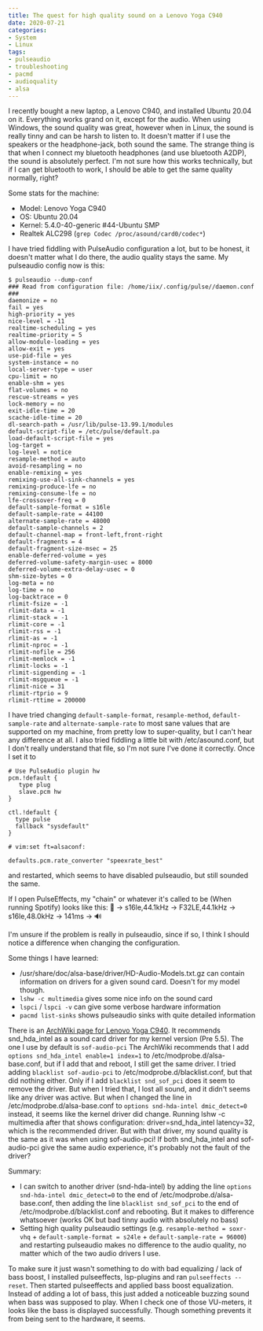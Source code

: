```yaml
---
title: The quest for high quality sound on a Lenovo Yoga C940
date: 2020-07-21
categories:
- System
- Linux
tags:
- pulseaudio
- troubleshooting
- pacmd
- audioquality
- alsa
---
```

I recently bought a new laptop, a Lenovo C940, and installed Ubuntu 20.04 on it. Everything works grand on it, except for the audio. 
When using Windows, the sound quality was great, however when in Linux, the sound is really tinny and can be harsh to listen to. 
It doesn't matter if I use the speakers or the headphone-jack, both sound the same. 
The strange thing is that when I connect my bluetooth headphones (and use bluetooth A2DP), the sound is absolutely perfect. 
I'm not sure how this works technically, but if I can get bluetooth to work, I should be able to get the same quality normally, right?

Some stats for the machine:
* Model: Lenovo Yoga C940
* OS: Ubuntu 20.04
* Kernel: 5.4.0-40-generic #44-Ubuntu SMP
* Realtek ALC298 (`grep Codec /proc/asound/card0/codec*`)

I have tried fiddling with PulseAudio configuration a lot, but to be honest, it doesn't matter what I do there, the audio quality stays the same.
My pulseaudio config now is this:
```
$ pulseaudio --dump-conf 
### Read from configuration file: /home/iix/.config/pulse//daemon.conf ###
daemonize = no
fail = yes
high-priority = yes
nice-level = -11
realtime-scheduling = yes
realtime-priority = 5
allow-module-loading = yes
allow-exit = yes
use-pid-file = yes
system-instance = no
local-server-type = user
cpu-limit = no
enable-shm = yes
flat-volumes = no
rescue-streams = yes
lock-memory = no
exit-idle-time = 20
scache-idle-time = 20
dl-search-path = /usr/lib/pulse-13.99.1/modules
default-script-file = /etc/pulse/default.pa
load-default-script-file = yes
log-target = 
log-level = notice
resample-method = auto
avoid-resampling = no
enable-remixing = yes
remixing-use-all-sink-channels = yes
remixing-produce-lfe = no
remixing-consume-lfe = no
lfe-crossover-freq = 0
default-sample-format = s16le
default-sample-rate = 44100
alternate-sample-rate = 48000
default-sample-channels = 2
default-channel-map = front-left,front-right
default-fragments = 4
default-fragment-size-msec = 25
enable-deferred-volume = yes
deferred-volume-safety-margin-usec = 8000
deferred-volume-extra-delay-usec = 0
shm-size-bytes = 0
log-meta = no
log-time = no
log-backtrace = 0
rlimit-fsize = -1
rlimit-data = -1
rlimit-stack = -1
rlimit-core = -1
rlimit-rss = -1
rlimit-as = -1
rlimit-nproc = -1
rlimit-nofile = 256
rlimit-memlock = -1
rlimit-locks = -1
rlimit-sigpending = -1
rlimit-msgqueue = -1
rlimit-nice = 31
rlimit-rtprio = 9
rlimit-rttime = 200000
```

I have tried changing `default-sample-format`, `resample-method`, `default-sample-rate` and `alternate-sample-rate` to most sane values that are supported on my machine, from pretty low to super-quality, but I can't hear any difference at all.
I also tried fiddling a little bit with /etc/asound.conf, but I don't really understand that file, so I'm not sure I've done it correctly. Once I set it to
```
# Use PulseAudio plugin hw
pcm.!default {
   type plug
   slave.pcm hw
}

ctl.!default {
  type pulse
  fallback "sysdefault"
}

# vim:set ft=alsaconf:

defaults.pcm.rate_converter "speexrate_best"
```

and restarted, which seems to have disabled pulseaudio, but still sounded the same.

If I open PulseEffects, my "chain" or whatever it's called to be (When running Spotify) looks like this:
🎵 -> s16le,44.1kHz -> F32LE,44.1kHz -> s16le,48.0kHz -> 141ms -> 🔊

I'm unsure if the problem is really in pulseaudio, since if so, I think I should notice a difference when changing the configuration.

Some things I have learned:
* /usr/share/doc/alsa-base/driver/HD-Audio-Models.txt.gz can contain information on drivers for a given sound card. Doesn't for my model though.
* `lshw -c multimedia` gives some nice info on the sound card
* `lspci` / `lspci -v` can give some verbose hardware information
* `pacmd list-sinks` shows pulseaudio sinks with quite detailed information

There is an [ArchWiki page for Lenovo Yoga C940](https://wiki.archlinux.org/index.php/Lenovo_Yoga_c940#Audio).
It recommends snd_hda_intel as a sound card driver for my kernel version (Pre 5.5).
The one I use by default is `sof-audio-pci`
The ArchWiki recommends that I add `options snd_hda_intel enable=1 index=1` to /etc/modprobe.d/alsa-base.conf, but if I add that and reboot, I still get the same driver. 
I tried adding `blacklist sof-audio-pci` to /etc/modprobe.d/blacklist.conf, but that did nothing either. 
Only if I add `blacklist snd_sof_pci` does it seem to remove the driver. 
But when I tried that, I lost all sound, and it didn't seems like any driver was active. 
But when I changed the line in /etc/modprobe.d/alsa-base.conf to `options snd-hda-intel dmic_detect=0` instead, it seems like the kernel driver did change. 
Running lshw -c multimedia after that shows configuration: driver=snd_hda_intel latency=32, which is the recommended driver. 
But with that driver, my sound quality is the same as it was when using sof-audio-pci! 
If both snd_hda_intel and sof-audio-pci give the same audio experience, it's probably not the fault of the driver? 

Summary:
- I can switch to another driver (snd-hda-intel) by adding the line `options snd-hda-intel dmic_detect=0` to the end of /etc/modprobe.d/alsa-base.conf, then adding the line `blacklist snd_sof_pci` to the end of /etc/modprobe.d/blacklist.conf and rebooting. But it makes to difference whatsoever (works OK but bad tinny audio with absolutely no bass)
- Setting high quality pulseaudio settings (e.g. `resample-method = soxr-vhq` + `default-sample-format = s24le` + `default-sample-rate = 96000`) and restarting pulseaudio makes no difference to the audio quality, no matter which of the two audio drivers I use.

To make sure it just wasn't something to do with bad equalizing / lack of bass boost, I installed pulseeffects, lsp-plugins and ran `pulseeffects --reset`. Then started pulseeffects and applied bass boost equalization. Instead of adding a lot of bass, this just added a noticeable buzzing sound when bass was supposed to play. When I check one of those VU-meters, it looks like the bass is displayed successfully. Though something prevents it from being sent to the hardware, it seems.
